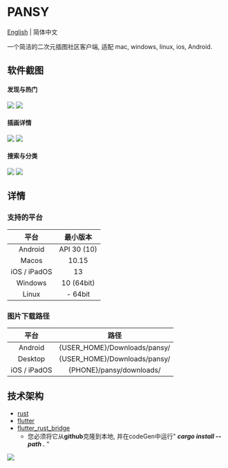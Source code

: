 PANSY
======
[English](README.md) | 简体中文

一个简洁的二次元插图社区客户端, 适配 mac, windows, linux, ios, Android.

## 软件截图

#### 发现与热门

![](images/discovery.png)
![](images/rank.png)

#### 插画详情

![](images/info_screen.png)
![](images/info_screen2.png)

#### 搜索与分类

![](images/search.png)
![](images/search_screen.png)

## 详情

### 支持的平台

|   平台   | 最小版本 |
|:------------:|:---------------:|
|   Android    |   API 30 (10)   |
|    Macos     |      10.15      |
| iOS / iPadOS |       13        |
|   Windows    |   10 (64bit)    |
|    Linux     |     - 64bit     |

### 图片下载路径

|   平台   |          路径           |
|:------------:|:---------------------------:|
|   Android    | {USER_HOME}/Downloads/pansy/ |
|   Desktop    | {USER_HOME}/Downloads/pansy/ |
| iOS / iPadOS |   {PHONE}/pansy/downloads/   |

## 技术架构

- [rust](https://github.com/rust-lang/rust)
- [flutter](https://github.com/flutter/flutter)
- [flutter_rust_bridge](https://github.com/fzyzcjy/flutter_rust_bridge) 
  - 您必须将它从**github**克隆到本地, 并在codeGen中运行" ***cargo install --path .*** "

![](https://raw.githubusercontent.com/fzyzcjy/flutter_rust_bridge/master/book/logo.png)

